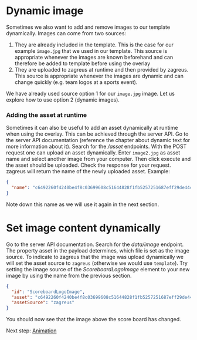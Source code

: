 # Dynamic image
Sometimes we also want to add and remove images to our template dynamically.
Images can come from two sources:
1. They are already included in the template. This is the case for our example `image.jpg` that we used in our template. This source is appropriate whenever the images are known beforehand and can therefore be added to template before using the overlay
2. They are uploaded to zagreus at runtime and then provided by zagreus. This source is appropriate whenever the images are dynamic and can change quickly (e.g. team logos at a sports event).

We have already used source option 1 for our `image.jpg` image. Let us explore how to use option 2 (dynamic images).

### Adding the asset at runtime
Sometimes it can also be useful to add an asset dynamically at runtime when using the overlay. This can be achieved through the server API. Go to the server API documentation (reference the chapter about dynamic text for more information about it). Search for the _/asset_ endpoints. With the POST request one can upload an asset dynamically. Enter `image2.jpg` as asset name and select another image from your computer. Then click execute and the asset should be uploaded. Check the response for your request. zagreus will return the name of the newly uploaded asset. Example:
```json
{
  "name": "c6492260f4240be4f8c03699608c51644828f1fb5257251687eff29de44c3d09.jpg"
}
```
Note down this name as we will use it again in the next section.

# Set image content dynamically
Go to the server API documentation. Search for the _data/image_ endpoint. The property asset in the payload determines, which file is set as the image source. To indicate to zagreus that the image was upload dynamically we will set the asset source to `zagreus` (otherwise we would use `template`). Try setting the image source of the _ScoreboardLogoImage_ element to your new image by using the name from the previous section.

```json
{
  "id": "ScoreboardLogoImage",
  "asset": "c6492260f4240be4f8c03699608c51644828f1fb5257251687eff29de44c3d09.jpg",
  "assetSource": "zagreus"
}
```

You should now see that the image above the score board has changed.

Next step: [Animation](animations.md)
